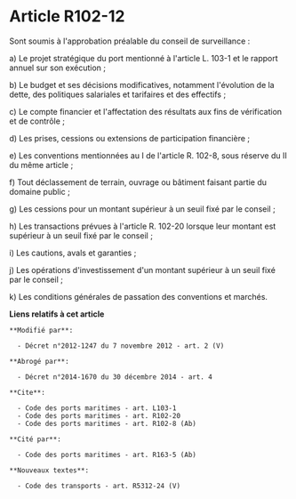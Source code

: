 # Article R102-12

Sont soumis à l'approbation préalable du conseil de surveillance : 

a) Le projet stratégique du port mentionné à l'article L. 103-1 et le rapport annuel sur son exécution ; 

b)        Le budget et ses décisions modificatives, notamment l'évolution de la dette, des politiques salariales et
tarifaires et des effectifs ; 

c) Le compte financier et l'affectation des résultats aux fins de vérification et de contrôle ; 

d) Les prises, cessions ou extensions de participation financière ; 

e) Les conventions mentionnées au I de l'article R. 102-8, sous réserve du II du même article ; 

f) Tout déclassement de terrain, ouvrage ou bâtiment faisant partie du domaine public ; 

g) Les cessions pour un montant supérieur à un seuil fixé par le conseil ; 

h) Les transactions prévues à l'article R. 102-20 lorsque leur montant est supérieur à un seuil fixé par le conseil ; 

i) Les cautions, avals et garanties ; 

j) Les opérations d'investissement d'un montant supérieur à un seuil fixé par le conseil ; 

k) Les conditions générales de passation des conventions et marchés.

**Liens relatifs à cet article**

	**Modifié par**:

	  - Décret n°2012-1247 du 7 novembre 2012 - art. 2 (V)

	**Abrogé par**:

	  - Décret n°2014-1670 du 30 décembre 2014 - art. 4

	**Cite**:

	  - Code des ports maritimes - art. L103-1
	  - Code des ports maritimes - art. R102-20
	  - Code des ports maritimes - art. R102-8 (Ab)

	**Cité par**:

	  - Code des ports maritimes - art. R163-5 (Ab)

	**Nouveaux textes**:

	  - Code des transports - art. R5312-24 (V)
